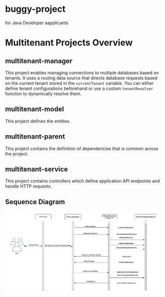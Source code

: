 # buggy-project
for Java Developer aapplicants

# Multitenant Projects Overview

## multitenant-manager
This project enables managing connections to multiple databases based on tenants. It uses a routing data source that directs database requests based on the current tenant stored in the `currentTenant` variable. You can either define tenant configurations beforehand or use a custom `tenantResolver` function to dynamically resolve them.

## multitenant-model
This project defines the entities.

## multitenant-parent
This project contains the definition of dependencies that is common across the project.

## multitenant-service
This project contains controllers which define application API endpoints and handle HTTP requests.

## Sequence Diagram
![Sequence Diagram](https://github.com/sherlockb/buggy-project/blob/main/files/Screen%20Shot%202024-08-06%20at%203.36.11%20PM.png)
